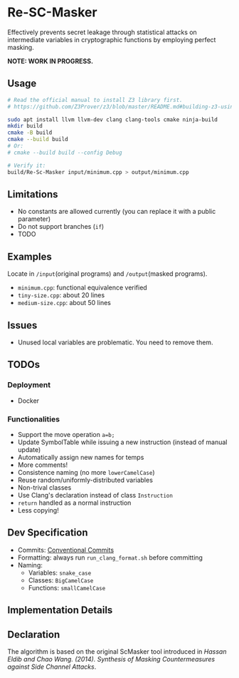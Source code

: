 # Re-SC-Masker

Effectively prevents secret leakage through statistical attacks on intermediate variables in cryptographic functions by employing perfect masking.

**NOTE: WORK IN PROGRESS.**

## Usage

```bash
# Read the official manual to install Z3 library first.
# https://github.com/Z3Prover/z3/blob/master/README.md#building-z3-using-cmake

sudo apt install llvm llvm-dev clang clang-tools cmake ninja-build
mkdir build 
cmake -B build
cmake --build build
# Or:
# cmake --build build --config Debug

# Verify it:
build/Re-Sc-Masker input/minimum.cpp > output/minimum.cpp
```

## Limitations

- No constants are allowed currently (you can replace it with a public parameter)
- Do not support branches (`if`)
- TODO

## Examples

Locate in `/input`(original programs) and `/output`(masked programs).

- `minimum.cpp`: functional equivalence verified
- `tiny-size.cpp`: about 20 lines
- `medium-size.cpp`: about 50 lines

## Issues

- Unused local variables are problematic. You need to remove them.

## TODOs

### Deployment

- Docker

### Functionalities

- Support the move operation `a=b;`
- Update SymbolTable while issuing a new instruction (instead of manual update)
- Automatically assign new names for temps
- More comments!
- Consistence naming (no more `lowerCamelCase`)
- Reuse random/uniformly-distributed variables
- Non-trival classes
- Use Clang's declaration instead of class `Instruction`
- `return` handled as a normal instruction
- Less copying!

## Dev Specification

- Commits: [Conventional Commits](https://www.conventionalcommits.org/zh-hans/v1.0.0/)
- Formatting: always run `run_clang_format.sh` before committing
- Naming:
    - Variables: `snake_case`
    - Classes: `BigCamelCase`
    - Functions: `smallCamelCase`

## Implementation Details

## Declaration

The algorithm is based on the original ScMasker tool introduced in *Hassan Eldib and Chao Wang. (2014). Synthesis of Masking Countermeasures against Side Channel Attacks*.